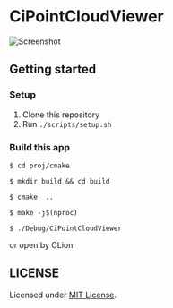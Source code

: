 # CiPointCloudViewer
![Screenshot](art/ss1.png)

## Getting started
### Setup

1. Clone this repository
2. Run `./scripts/setup.sh`

### Build this app

```
$ cd proj/cmake

$ mkdir build && cd build

$ cmake  ..

$ make -j$(nproc)

$ ./Debug/CiPointCloudViewer
```

or open by CLion.

## LICENSE
Licensed under [MIT License](https://izumin.mit-license.org/2016).
